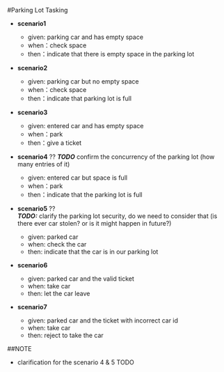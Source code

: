 #Parking Lot Tasking

* **scenario1**
    * given: parking car and has empty space
    * when：check space
    * then：indicate that there is empty space in the parking lot

* **scenario2**
    * given: parking car but no empty space
    * when：check space
    * then：indicate that parking lot is full

* **scenario3**
    * given: entered car and has empty space
    * when：park
    * then：give a ticket

* **scenario4** ??
***TODO*** confirm the concurrency of the parking lot (how many entries of it)
    * given: entered car but space is full
    * when：park
    * then：indicate that the parking lot is full

* **scenario5**  ??  
***TODO:*** clarify the parking lot security, do we need to consider that (is there ever car stolen? or is it might happen in future?)
    * given: parked car
    * when: check the car
    * then: indicate that the car is in our parking lot
    
* **scenario6**
    * given: parked car and the valid ticket 
    * when: take car
    * then: let the car leave

* **scenario7**
    * given: parked car and the ticket with incorrect car id 
    * when: take car
    * then: reject to take the car


##NOTE
* clarification for the scenario 4 & 5 TODO